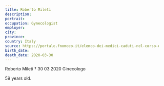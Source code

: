 ```yaml
---
title: Roberto Mileti
description: 
portrait: 
occupation: Gynecologist
employer: 
city: 
province: 
country: Italy
source: https://portale.fnomceo.it/elenco-dei-medici-caduti-nel-corso-dellepidemia-di-covid-19/
birth_date: 
death_date: 2020-03-30
---
```


Roberto Mileti † 30 03 2020
Ginecologo

59 years old.